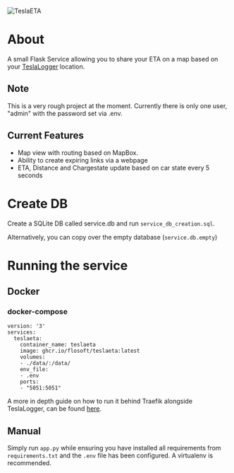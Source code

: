 ![TeslaETA](https://github.com/flosoft/TeslaETA/blob/master/TeslaETA-map.png?raw=true)
# About
A small Flask Service allowing you to share your ETA on a map based on your [TeslaLogger](https://github.com/bassmaster187/TeslaLogger/) location.

## Note

This is a very rough project at the moment. Currently there is only one user, "admin" with the password set via .env.

## Current Features

- Map view with routing based on MapBox.
- Ability to create expiring links via a webpage
- ETA, Distance and Chargestate update based on car state every 5 seconds

# Create DB
Create a SQLite DB called service.db and run `service_db_creation.sql`.

Alternatively, you can copy over the empty database (`service.db.empty`)

# Running the service
## Docker
### docker-compose
```
version: '3'
services:
  teslaeta:
    container_name: teslaeta
    image: ghcr.io/flosoft/teslaeta:latest
    volumes:
    - ./data/:/data/
    env_file:
    - .env
    ports:
    - "5051:5051"
```

A more in depth guide on how to run it behind Traefik alongside TeslaLogger, can be found [here](https://florianjensen.com/2022/08/20/sharing-your-eta-with-teslaeta/).

## Manual
Simply run `app.py` while ensuring you have installed all requirements from `requirements.txt` and the `.env` file has been configured. A virtualenv is recommended.